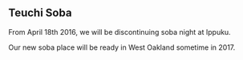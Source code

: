 ## Teuchi Soba
<!-- Monday, Tuesday: 5:00pm - 10:00pm
(Limited yakitori menu available.) -->
<!-- Kouichi makes teuchi soba Monday and Tuesday nights.
Wednesday through Sunday we serve original style tori-paitan ramen. -->
From April 18th 2016, we will be discontinuing soba night at Ippuku.

Our new soba place will be ready in West Oakland sometime in 2017.
